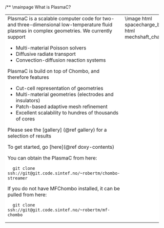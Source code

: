 /**
\mainpage What is PlasmaC?

<table bgcolor="#FFFFFF" align="top">
<tr>
<td valign="top">
PlasmaC is a scalable computer code for two- and three-dimensional low-temperature fluid plasmas in complex geometries. We currently support

  * Multi-material Poisson solvers
  * Diffusive radiate transport
  * Convection-diffusion reaction systems

PlasmaC is build on top of Chombo, and therefore features

  * Cut-cell representation of geometries
  * Multi-material geometries (electrodes and insulators)
  * Patch-based adaptive mesh refinement
  * Excellent scalability to hundres of thousands of cores

Please see the [gallery] (@ref gallery) for a selection of results

To get started, go [here](@ref doxy-contents)

You can obtain the PlasmaC from here:

      git clone ssh://git@git.code.sintef.no/~robertm/chombo-streamer

If you do not have MFChombo installed, it can be pulled from here:

      git clone ssh://git@git.code.sintef.no/~robertm/mf-chombo
</td>
<td valign="top">
\image html spacecharge_black.png
\image html mechshaft_charge_red_white.png
</td>
</table>
